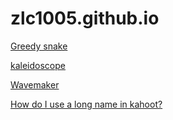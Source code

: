 # zlc1005.github.io
[Greedy snake](greedy_snake.html)

[kaleidoscope](wht.html)

[Wavemaker](w.html)

[How do I use a long name in kahoot?](why.html)
